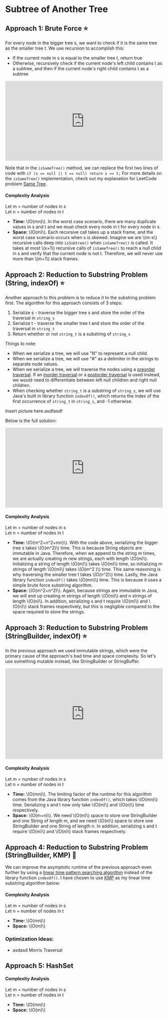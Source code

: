 <!-- MathJax -->
<script src="https://polyfill.io/v3/polyfill.min.js?features=es6"></script>
<script id="MathJax-script" async src="https://cdn.jsdelivr.net/npm/mathjax@3/es5/tex-mml-chtml.js"></script>

<!------------------------------------------------------------------------------------------------------------------------------------->

# Subtree of Another Tree 

<!------------------------------------------------------------------------------------------------------------------------------------->

## Approach 1: Brute Force ⭐

For every node in the bigger tree s, we want to check if it is the same tree as the smaller tree t. We use recursion to accomplish this:
- If the current node in s is equal to the smaller tree t, return true
- Otherwise, recursively check if the current node's left child contains t as a subtree, and then if the current node's right child contains t as a subtree

<iframe src="https://leetcode.com/playground/YxKD2YGD/shared" frameBorder="0" width="100%" height="255"></iframe>

Note that in the `isSameTree()` method, we can replace the first two lines of code with `if (s == null || t == null) return s == t;`
For more details on the `isSameTree()` implementation, check out my explanation for LeetCode problem [Same Tree](../0100_Same-Tree/Explanation.md).

#### Complexity Analysis
Let m = number of nodes in s  
Let n = number of nodes in t
- <div><b>Time:</b> \(O(mn)\). In the worst case scenario, there are many duplicate values in s and t and we must check every node in t for every node in s.</div>
- <div><b>Space:</b> \(O(m)\). Each recursive call takes up a stack frame, and the worst case scenario occurs when s is skewed. Imagine we are \(m-x\) recursive calls deep into <code>isSubtree()</code> when <code>isSameTree()</code> is called. It takes at most \(x+1\) recursive calls of <code>isSameTree()</code> to reach a null child in s and verify that the current node is not t. Therefore, we will never use more than \(m+1\) stack frames.</div>

<!-- Note: using level order traversal (instead of preorder) in isSubtree could increase average runtime -->
<!-- Note: another idea is to calculate height of t, store the nodes in s with that height, and only run isSameTree on those nodes -->

<!------------------------------------------------------------------------------------------------------------------------------------->

## Approach 2: Reduction to Substring Problem (String, indexOf) ⭐
Another approach to this problem is to reduce it to the substring problem first. The algorithm for this approach consists of 3 steps:
1. Serialize s - traverse the bigger tree s and store the order of the traversal in `string_s`
2. Serialize t - traverse the smaller tree t and store the order of the traversal in `string_t`
3. Return whether or not `string_t` is a substring of `string_s`

Things to note:
- When we serialize a tree, we will use "N" to represent a null child.
- When we serialize a tree, we will use "#" as a delimiter in the strings to separate node values.
- When we serialize a tree, we will traverse the nodes using a [preorder traversal](). If an [inorder traversal]() or a [postorder traversal]() is used instead, we would need to differentiate between left null children and right null children.
- When checking whether `string_t` is a substring of `string_s`, we will use Java's built in library function `indexOf()`, which returns the index of the first occurrence of `string_t` in `string_s`, and -1 otherwise.

Insert picture here.asdfasdf

Below is the full solution:
<iframe src="https://leetcode.com/playground/YfqkE2mS/shared" frameBorder="0" width="100%" height="255"></iframe>

#### Complexity Analysis
Let m = number of nodes in s  
Let n = number of nodes in t
- <div><b>Time:</b> \(O(m^2+n^2+mn)\). With the code above, serializing the bigger tree s takes \(O(m^2)\) time. This is because String objects are immutable in Java. Therefore, when we append to the string m times, we are actually creating m new strings, each with length \(O(m)\). Initializing a string of length \(O(m)\) takes \(O(m)\) time, so initializing m strings of length \(O(m)\) takes \(O(m^2 )\) time. This same reasoning is why traversing the smaller tree t takes \(O(n^2)\) time. Lastly, the Java library function <code>indexOf()</code> takes \(O(mn)\) time. This is because it uses a simple brute force substring algorithm.</div>
- <div><b>Space:</b> \(O(m^2+n^2)\). Again, because strings are immutable in Java, we will end up creating m strings of length \(O(m)\) and n strings of length \(O(n)\). In addition, serializing s and t require \(O(m)\) and \(O(n)\) stack frames respectively, but this is negligible compared to the space required to store the strings.</div>

<!------------------------------------------------------------------------------------------------------------------------------------->

## Approach 3: Reduction to Substring Problem (StringBuilder, indexOf) ⭐
In the previous approach we used immutable strings, which were the primary cause of the approach's bad time and space complexity. So let's use something mutable instead, like StringBuilder or StringBuffer.

<iframe src="https://leetcode.com/playground/LcwEF8ZC/shared" frameBorder="0" width="100%" height="290"></iframe>

#### Complexity Analysis
Let m = number of nodes in s  
Let n = number of nodes in t
- <div><b>Time:</b> \(O(mn)\). The limiting factor of the runtime for this algorithm comes from the Java library function <code>indexOf()</code>, which takes \(O(mn)\) time. Serializing s and t now only take \(O(m)\) and \(O(n)\) time respectively.</div>
- <div><b>Space:</b> \(O(m+n)\). We need \(O(m)\) space to store one StringBuilder and one String of length m, and we need \(O(n)\) space to store one StringBuilder and one String of length n. In addition, serializing s and t require \(O(m)\) and \(O(n)\) stack frames respectively.</div>

<!------------------------------------------------------------------------------------------------------------------------------------->

## Approach 4: Reduction to Substring Problem (StringBuilder, KMP) 🌟
We can improve the asymptotic runtime of the previous approach even further by using a [linear time pattern searching algorithm]() instead of the library function `indexOf()`. I have chosen to use [KMP]() as my linear time substring algorithm below:

#### Complexity Analysis
Let m = number of nodes in s  
Let n = number of nodes in t
- <div><b>Time:</b> \(O(mn)\)</div>
- <div><b>Space:</b> \(O(m)\)</div>

### Optimization Ideas:
- asdasd Morris Traversal

<!------------------------------------------------------------------------------------------------------------------------------------->

## Approach 5: HashSet


#### Complexity Analysis
Let m = number of nodes in s  
Let n = number of nodes in t
- <div><b>Time:</b> \(O(mn)\)</div>
- <div><b>Space:</b> \(O(m)\)</div>

<!------------------------------------------------------------------------------------------------------------------------------------->
